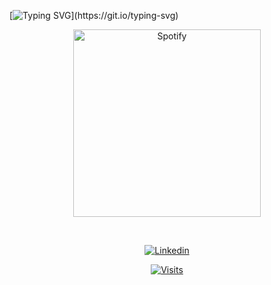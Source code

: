 [![Typing SVG](https://readme-typing-svg.herokuapp.com?color=%2336BCF7&center=true&vCenter=true&width=700&lines=Hi+there+👋,+I+am+Divyang+Kuntar.;+Welcome+to+My+GitHub+Profile!;+I'm+a+passionate+learner+and+problem+solver.;+I+love+exploring+tech+and+building+cool+projects.;+Always+learning+new+things.+💡;+Let's+connect+and+create+something+awesome!)](https://git.io/typing-svg)


<div align="center">
  <a href="https://open.spotify.com/user/31ozx53q3vuswt6x7qgfzrxijqoe?si=af92237981f1414b">
    <img 
      src="https://spotify-readme-novatorem.vercel.app/api/spotify?background_color=000000&border_color=ffffff" 
      style="width: 300px; height: auto;" 
      alt="Spotify" />
  </a>
</div>



&nbsp;<div align="center">
 
  [![Linkedin](https://img.shields.io/badge/linked-in-369?style=flat-square&logo=linkedin&logoColor=white&color=blue)](https://www.linkedin.com/in/kuntardivyang)
 
  [![Visits](https://komarev.com/ghpvc/?username=kuntardivyang&logo=GitHub&label=Profile%20Views&color=336699&logoColor=white&style=flat-square)](https://github.com/kuntardivyang)
</div>
